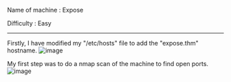 Name of machine : Expose

Difficulty : Easy

--------------------------------------------------------
Firstly, I have modified my "/etc/hosts" file to add the "expose.thm" hostname.
![image](https://github.com/user-attachments/assets/beb8e512-e95f-4367-b093-f1a3dba5f185)

My first step was to do a nmap scan of the machine to find open ports.
![image](https://github.com/user-attachments/assets/e7596004-9b59-423c-bea8-bbaf7e2b7736)



